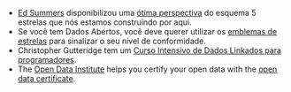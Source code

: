 - [Ed Summers](http://inkdroid.org/ehs) disponibilizou uma [ótima perspectiva](http://inkdroid.org/journal/2010/06/04/the-5-stars-of-open-linked-data/ "the 5 stars of open linked data") do esquema 5 estrelas que nós estamos construindo por aqui.
- Se você tem Dados Abertos, você deve querer utilizar os [emblemas de estrelas](http://lab.linkeddata.deri.ie/2010/lod-badges/) para sinalizar o seu nível de conformidade.
- Christopher Gutteridge tem um [Curso Intensivo de Dados Linkados para programadores](http://openorg.ecs.soton.ac.uk/wiki/Linked_Data_Basics_for_Techies).
- The [Open Data Institute](http://theodi.org/) helps you certify your open data with the [open data certificate](https://certificates.theodi.org/).
